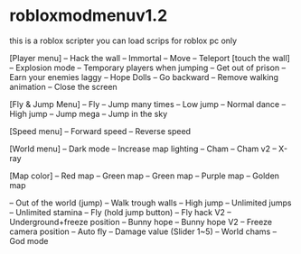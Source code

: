 # robloxmodmenuv1.2


this is a roblox scripter you can load scrips for roblox pc only

[Player menu] – Hack the wall – Immortal – Move – Teleport [touch the wall] – Explosion mode – Temporary players when jumping – Get out of prison – Earn your enemies laggy – Hope Dolls – Go backward – Remove walking animation – Close the screen

[Fly & Jump Menu] – Fly – Jump many times – Low jump – Normal dance – High jump – Jump mega – Jump in the sky

[Speed menu] – Forward speed – Reverse speed

[World menu] – Dark mode – Increase map lighting – Cham – Cham v2 – X-ray

[Map color] – Red map – Green map – Green map – Purple map – Golden map

– Out of the world (jump) – Walk trough walls – High jump – Unlimited jumps – Unlimited stamina – Fly (hold jump button) – Fly hack V2 – Underground+freeze position – Bunny hope – Bunny hope V2 – Freeze camera position – Auto fly – Damage value (Slider 1~5) – World chams – God mode
